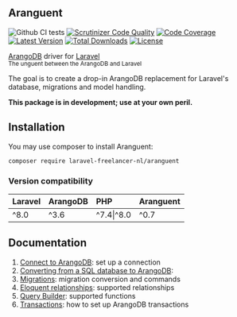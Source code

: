 Aranguent
---------
<p align="center">
  
![Github CI tests](https://github.com/LaravelFreelancerNL/laravel-arangodb/workflows/CI%20tests/badge.svg)
[![Scrutinizer Code Quality](https://scrutinizer-ci.com/g/LaravelFreelancerNL/laravel-arangodb/badges/quality-score.png?b=next)](https://scrutinizer-ci.com/g/LaravelFreelancerNL/laravel-arangodb/?branch=next)
[![Code Coverage](https://scrutinizer-ci.com/g/LaravelFreelancerNL/laravel-arangodb/badges/coverage.png?b=next)](https://scrutinizer-ci.com/g/LaravelFreelancerNL/laravel-arangodb/?b=next)
<a href="https://packagist.org/packages/laravel-freelancer-nl/aranguent"><img src="https://poser.pugx.org/laravel-freelancer-nl/aranguent/v/unstable" alt="Latest Version"></a>
<a href="https://packagist.org/packages/laravel-freelancer-nl/aranguent"><img src="https://poser.pugx.org/laravel-freelancer-nl/aranguent/downloads" alt="Total Downloads"></a>
<a href="https://packagist.org/packages/laravel-freelancer-nl/aranguent"><img src="https://poser.pugx.org/laravel-freelancer-nl/aranguent/license" alt="License"></a>

[ArangoDB](https://www.arangodb.com) driver for [Laravel](https://laravel.com)  
<sub>The unguent between the ArangoDB and Laravel</sub>
</p>

The goal is to create a drop-in ArangoDB replacement for Laravel's database, migrations and model handling.

**This package is in development; use at your own peril.**

## Installation
You may use composer to install Aranguent:

``` composer require laravel-freelancer-nl/aranguent ```

### Version compatibility
| Laravel | ArangoDB | PHP       | Aranguent |
| :------ | :------- | :-------- | :-------- |
| ^8.0    | ^3.6     | ^7.4&#124;^8.0 | ^0.7      |

## Documentation
1) [Connect to ArangoDB](docs/connect-to-arangodb.md): set up a connection
2) [Converting from a SQL database to ArangoDB](docs/from-sql-to-arangodb.md):
3) [Migrations](docs/migrations.md): migration conversion and commands 
4) [Eloquent relationships](docs/eloquent-relationships.md): supported relationships 
5) [Query Builder](docs/query-functions.md): supported functions 
6) [Transactions](docs/transactions.md): how to set up ArangoDB transactions
